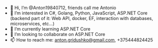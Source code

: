 - 👋 Hi, I’m @Anton19840712, friends call me Antonio
- 👀 I’m interested in C#, Golang, Python, JavaScript, ASP.NET Core (backend part of it: Web API, docker, EF, interaction with databases, microservices, etc...)
- 🌱 I’m currently learning ASP.NET Core
- 💞️ I’m looking to collaborate on ASP.NET Core
- 📫 How to reach me: anton.gridushko@gmail.com, +375444824425

<!---
Anton19840712/Anton19840712 is a ✨ special ✨ repository because its `README.md` (this file) appears on your GitHub profile.
You can click the Preview link to take a look at your changes.
--->
